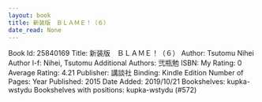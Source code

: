 ```yaml
---
layout: book
title: 新装版　ＢＬＡＭＥ！（６）
date_read: None
---
```


Book Id: 25840169
Title: 新装版　ＢＬＡＭＥ！（６）
Author: Tsutomu Nihei
Author l-f: Nihei, Tsutomu
Additional Authors: 弐瓶勉
ISBN: 
My Rating: 0
Average Rating: 4.21
Publisher: 講談社
Binding: Kindle Edition
Number of Pages: 
Year Published: 2015
Date Added: 2019/10/21
Bookshelves: kupka-wstydu
Bookshelves with positions: kupka-wstydu (#572)

